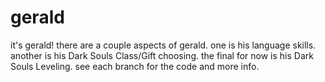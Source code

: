 # gerald
it's gerald!
there are a couple aspects of gerald.
one is his language skills.
another is his Dark Souls Class/Gift choosing.
the final for now is his Dark Souls Leveling.
see each branch for the code and more info.
